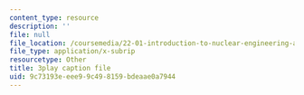 ```yaml
---
content_type: resource
description: ''
file: null
file_location: /coursemedia/22-01-introduction-to-nuclear-engineering-and-ionizing-radiation-fall-2016/9c73193eeee99c498159bdeaae0a7944_RCSCg40NgD4.srt
file_type: application/x-subrip
resourcetype: Other
title: 3play caption file
uid: 9c73193e-eee9-9c49-8159-bdeaae0a7944
---
```

